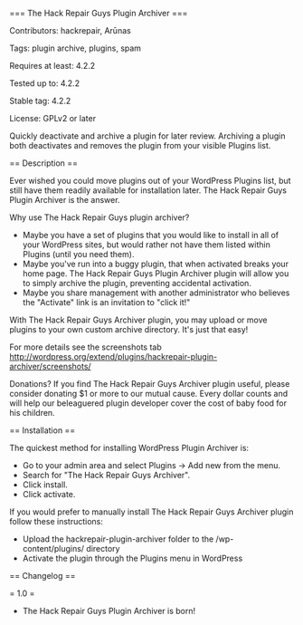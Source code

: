 === The Hack Repair Guys Plugin Archiver ===

Contributors: hackrepair, Arūnas

Tags: plugin archive, plugins, spam

Requires at least: 4.2.2

Tested up to: 4.2.2

Stable tag: 4.2.2

License: GPLv2 or later


Quickly deactivate and archive a plugin for later review. Archiving a plugin both deactivates and removes the plugin from your visible Plugins list.

== Description ==

Ever wished you could move plugins out of your WordPress Plugins list, but still have them readily available for installation later. The Hack Repair Guys Plugin Archiver is the answer.

Why use The Hack Repair Guys plugin archiver?

* Maybe you have a set of plugins that you would like to install in all of your WordPress sites, but would rather not have them listed within Plugins (until you need them).
* Maybe you've run into a buggy plugin, that when activated breaks your home page. The Hack Repair Guys Plugin Archiver plugin will allow you to simply archive the plugin, preventing accidental activation.
* Maybe you share management with another administrator who believes the "Activate" link is an invitation to "click it!"

With  The Hack Repair Guys Archiver plugin, you may upload or move plugins to your own custom archive directory. It's just that easy!

For more details see the screenshots tab
<http://wordpress.org/extend/plugins/hackrepair-plugin-archiver/screenshots/>

Donations?
If you find The Hack Repair Guys Archiver plugin useful, please consider donating $1 or more to our mutual cause. Every dollar counts and will help our beleaguered plugin developer cover the cost of baby food for his children.

== Installation ==

The quickest method for installing WordPress Plugin Archiver is:

* Go to your admin area and select Plugins -> Add new from the menu.
* Search for "The Hack Repair Guys Archiver".
* Click install.
* Click activate.

If you would prefer to manually install The Hack Repair Guys Archiver plugin follow these instructions:

* Upload the hackrepair-plugin-archiver folder to the /wp-content/plugins/ directory
* Activate the plugin through the Plugins menu in WordPress

== Changelog ==

= 1.0 =
* The Hack Repair Guys Plugin Archiver is born!
